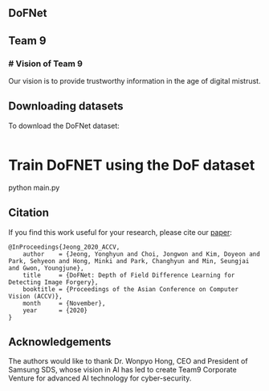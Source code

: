 ## DoFNet
<h2>Team 9</h2>
<div>
 <h3># Vision of Team 9</h3>
 <p>
   Our vision is to provide trustworthy information in the age of digital mistrust. </p>
</div>


## Downloading datasets
To download the DoFNet dataset:
```

```
# Train DoFNET using the DoF dataset
python main.py

## Citation
If you find this work useful for your research, please cite our [paper](https://openaccess.thecvf.com/content/ACCV2020/papers/Jeong_DoFNet_Depth_of_Field_Difference_Learning_for_Detecting_Image_Forgery_ACCV_2020_paper.pdf):
```
@InProceedings{Jeong_2020_ACCV,
    author    = {Jeong, Yonghyun and Choi, Jongwon and Kim, Doyeon and Park, Sehyeon and Hong, Minki and Park, Changhyun and Min, Seungjai and Gwon, Youngjune},
    title     = {DoFNet: Depth of Field Difference Learning for Detecting Image Forgery},
    booktitle = {Proceedings of the Asian Conference on Computer Vision (ACCV)},
    month     = {November},
    year      = {2020}
}
```

## Acknowledgements
The authors would like to thank Dr. Wonpyo Hong, CEO and President of Samsung SDS, whose vision in AI has led to create Team9 Corporate Venture for advanced AI technology for cyber-security. 
